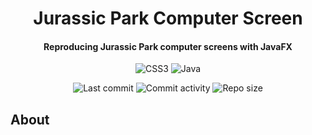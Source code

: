 <p align="center">
  <h1 align="center">Jurassic Park Computer Screen</h1>
  <h4 align="center">Reproducing Jurassic Park computer screens with JavaFX</h4>
</p>

<p align="center">
  <img alt="CSS3" src="https://img.shields.io/badge/-CSS3-0068BA?style=flat&logo=css3&logoColor=white" />
  <img alt="Java" src="https://img.shields.io/badge/java-E61F24?style=flat&logo=openjdk&logoColor=white" />
</p>

<p align="center">
  <img alt="Last commit" src="https://img.shields.io/github/last-commit/leag76/jurassic-park-computer-screen?color=%23B5CDA3&logo=github&logoColor=white" />
  <img alt="Commit activity" src="https://img.shields.io/github/commit-activity/y/leag76/jurassic-park-computer-screen?color=%23A76844&logo=github&logoColor=white" />
  <img alt="Repo size" src="https://img.shields.io/github/repo-size/leag76/jurassic-park-computer-screen?color=%23C1AC95&logo=github&logoColor=white" />
</p>

## About

